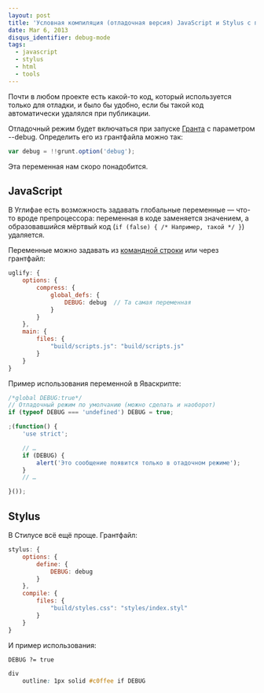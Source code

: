 ```yaml
---
layout: post
title: 'Условная компиляция (отладочная версия) JavaScript и Stylus с помощью Grunt.js'
date: Mar 6, 2013
disqus_identifier: debug-mode
tags:
  - javascript
  - stylus
  - html
  - tools
---
```


Почти в любом проекте есть какой-то код, который используется только для отладки, и было бы удобно, если бы такой код автоматически удалялся при публикации.

Отладочный режим будет включаться при запуске [Гранта](http://nano.sapegin.ru/all/grunt-0-4/) с параметром -<span>-</span>debug. Определить его из грантфайла можно так:

```javascript
var debug = !!grunt.option('debug');
```

Эта переменная нам скоро понадобится.

## JavaScript

В Углифае есть возможность задавать глобальные переменные — что-то вроде препроцессора: переменная в коде заменяется значением, а образовавшийся мёртвый код (`if (false) { /* Например, такой */ }`) удаляется. 

Переменные можно задавать из [командной строки](https://github.com/mishoo/UglifyJS#usage) или через грантфайл:

```javascript
uglify: {
	options: {
		compress: {
			global_defs: {
				DEBUG: debug  // Та самая переменная
			}
		}
	},
	main: {
		files: {
			"build/scripts.js": "build/scripts.js"
		}
	}
}
```

Пример использования переменной в Яваскрипте:

```javascript
/*global DEBUG:true*/
// Отладочный режим по умолчанию (можно сделать и наоборот)
if (typeof DEBUG === 'undefined') DEBUG = true;

;(function() {
	'use strict';

	// …
	if (DEBUG) {
		alert('Это сообщение появится только в отадочном режиме');
	}
	// …

}());
```

## Stylus

В Стилусе всё ещё проще. Грантфайл:

```javascript
stylus: {
	options: {
		define: {
			DEBUG: debug
		}
	},
	compile: {
		files: {
			"build/styles.css": "styles/index.styl"
		}
	}
}
```

И пример использования:

```css
DEBUG ?= true

div
	outline: 1px solid #c0ffee if DEBUG
```
